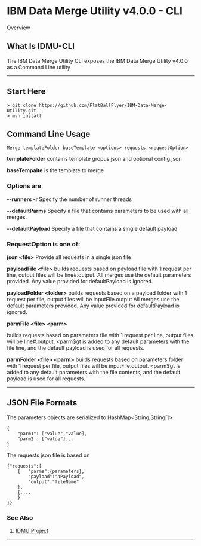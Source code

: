 # IBM Data Merge Utility v4.0.0 - CLI

Overview

## What Is IDMU-CLI
The IBM Data Merge Utility CLI exposes the IBM Data Merge Utility v4.0.0 as a Command Line utility

---

## Start Here

```
> git clone https://github.com/FlatBallFlyer/IBM-Data-Merge-Utility.git
> mvn install
```

## Command Line Usage

```
Merge templateFolder baseTemplate <options> requests <requestOption>
```
__templateFolder__
contains template gropus.json and optional config.json

__baseTempalte__
is the template to merge 		

### Options are									
__--runners -r__
Specify the number of runner threads		

__--defaultParms__
Specify a file that contains parameters to be used with all merges.

__--defaultPayload__
Specify a file that contains a single default payload
												
### RequestOption is one of:

__json &lt;file&gt;__
Provide all requests in a single json file

__payloadFile &lt;file&gt;__
builds requests based on payload file with 1 request per line, output files will be line#.output. All merges use the default parameters provided. Any value provided for defaultPayload is ignored.

__payloadFolder &lt;folder&gt;__
builds requests based on a payload folder with 1 request per file, output files will be inputFile.output All merges use the default parameters provided. Any value provided for defaultPayload is ignored.

__parmFile &lt;file&gt; &lt;parm&gt;__

builds requests based on parameters file with 1 request per line, output files will be line#.output. &lt;parm$gt is added to any default parameters with the file line, and the default payload is used for all requests.

__parmFolder &lt;file&gt; &lt;parm&gt;__
builds requests based on parameters folder with 1 request per file, output files will be inputFile.output. &lt;parm$gt is added to any default parameters with the file contents, and the default payload is used for all requests.

---

## JSON File Formats
The parameters objects are serialized to HashMap<String,String[]>

```
{
	"parm1": ["value","value], 
	"parm2 : ["value"]...
}
```

The requests json file is based on
```
{"requests":[
	{	"parms":{parameters}, 
		"payload":"aPayload", 
		"output":"fileName"
	},
	{....
	}
]}
```
 	
### See Also
1. [IDMU Project](https://github.com/FlatBallFlyer/IBM-Data-Merge-Utility)

---